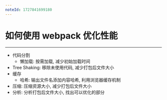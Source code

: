 ```yaml
---
noteId: 1727841699180
---
```



# 如何使⽤ webpack 优化性能
---
- 代码分割
	- 懒加载: 按需加载, 减少初始加载时间
- Tree Shaking: 移除未使用代码, 减少打包后文件大小
- 缓存
	- 哈希: 输出文件名添加内容哈希, 利用浏览器缓存机制
- 压缩: 压缩资源大小, 减少打包后文件大小
- 分析: 分析打包后文件大小, 找出可以优化的部分